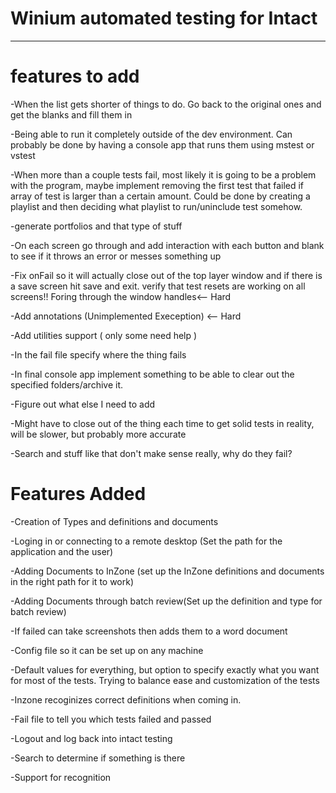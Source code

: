 # Winium automated testing for Intact
--------
# features to add
-When the list gets shorter of things to do. Go back to the original ones and get the blanks and fill them in 

-Being able to run it completely outside of the dev environment. Can probably be done by having a console app that runs them using mstest or vstest

-When more than a couple tests fail, most likely it is going to be a problem with the program, maybe implement removing the first test that failed if array of test is larger than a certain amount. Could be done by creating a playlist and then deciding what playlist to run/uninclude test somehow.

-generate portfolios and that type of stuff

-On each screen go through and add interaction with each button and blank to see if it throws an error or messes something up

-Fix onFail so it will actually close out of the top layer window and if there is a save screen hit save and exit. verify that test resets are working on all screens!! Foring through the window handles<-- Hard

-Add annotations (Unimplemented Exeception) <-- Hard

-Add utilities support ( only some need help ) 

-In the fail file specify where the thing fails

-In final console app implement something to be able to clear out the specified folders/archive it.

-Figure out what else I need to add

-Might have to close out of the thing each time to get solid tests in reality, will be slower, but probably more accurate

-Search and stuff like that don't make sense really, why do they fail?

# Features Added 

-Creation of Types and definitions and documents

-Loging in or connecting to a remote desktop (Set the path for the application and the user) 

-Adding Documents to InZone (set up the InZone definitions and documents in the right path for it to work)

-Adding Documents through batch review(Set up the definition and type for batch review)

-If failed can take screenshots then adds them to a word document

-Config file so it can be set up on any machine

-Default values for everything, but option to specify exactly what you want for most of the tests. Trying to balance ease and customization of the tests 

-Inzone recoginizes correct definitions when coming in. 

-Fail file to tell you which tests failed and passed

-Logout and log back into intact testing

-Search to determine if something is there

-Support for recognition

